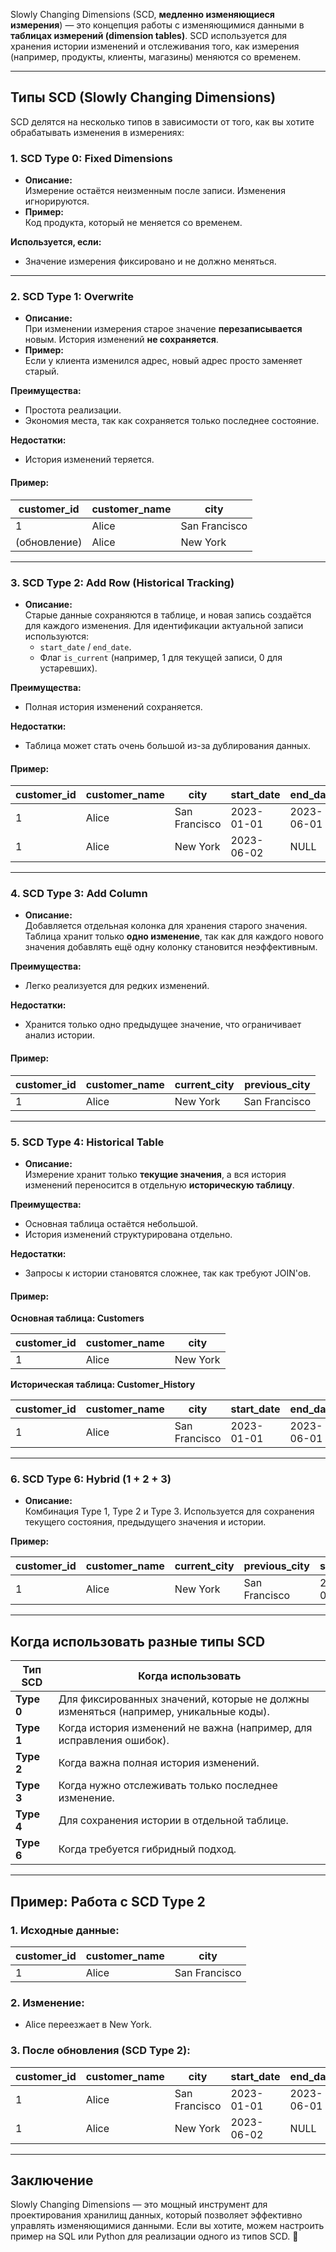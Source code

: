 
Slowly Changing Dimensions (SCD, **медленно изменяющиеся измерения**) — это концепция работы с изменяющимися данными в **таблицах измерений (dimension tables)**. SCD используется для хранения истории изменений и отслеживания того, как измерения (например, продукты, клиенты, магазины) меняются со временем.

---

## **Типы SCD (Slowly Changing Dimensions)**

SCD делятся на несколько типов в зависимости от того, как вы хотите обрабатывать изменения в измерениях:

### **1. SCD Type 0: Fixed Dimensions**

- **Описание:**  
    Измерение остаётся неизменным после записи. Изменения игнорируются.
- **Пример:**  
    Код продукта, который не меняется со временем.

**Используется, если:**

- Значение измерения фиксировано и не должно меняться.

---

### **2. SCD Type 1: Overwrite**

- **Описание:**  
    При изменении измерения старое значение **перезаписывается** новым. История изменений **не сохраняется**.
- **Пример:**  
    Если у клиента изменился адрес, новый адрес просто заменяет старый.

**Преимущества:**

- Простота реализации.
- Экономия места, так как сохраняется только последнее состояние.

**Недостатки:**

- История изменений теряется.

#### Пример:

|**customer_id**|**customer_name**|**city**|
|---|---|---|
|1|Alice|San Francisco|
|(обновление)|Alice|New York|

---

### **3. SCD Type 2: Add Row (Historical Tracking)**

- **Описание:**  
    Старые данные сохраняются в таблице, и новая запись создаётся для каждого изменения. Для идентификации актуальной записи используются:
    - `start_date` / `end_date`.
    - Флаг `is_current` (например, 1 для текущей записи, 0 для устаревших).

**Преимущества:**

- Полная история изменений сохраняется.

**Недостатки:**

- Таблица может стать очень большой из-за дублирования данных.

#### Пример:

|**customer_id**|**customer_name**|**city**|**start_date**|**end_date**|**is_current**|
|---|---|---|---|---|---|
|1|Alice|San Francisco|2023-01-01|2023-06-01|0|
|1|Alice|New York|2023-06-02|NULL|1|

---

### **4. SCD Type 3: Add Column**

- **Описание:**  
    Добавляется отдельная колонка для хранения старого значения. Таблица хранит только **одно изменение**, так как для каждого нового значения добавлять ещё одну колонку становится неэффективным.

**Преимущества:**

- Легко реализуется для редких изменений.

**Недостатки:**

- Хранится только одно предыдущее значение, что ограничивает анализ истории.

#### Пример:

|**customer_id**|**customer_name**|**current_city**|**previous_city**|
|---|---|---|---|
|1|Alice|New York|San Francisco|

---

### **5. SCD Type 4: Historical Table**

- **Описание:**  
    Измерение хранит только **текущие значения**, а вся история изменений переносится в отдельную **историческую таблицу**.

**Преимущества:**

- Основная таблица остаётся небольшой.
- История изменений структурирована отдельно.

**Недостатки:**

- Запросы к истории становятся сложнее, так как требуют JOIN'ов.

#### Пример:

**Основная таблица: Customers**

|**customer_id**|**customer_name**|**city**|
|---|---|---|
|1|Alice|New York|

**Историческая таблица: Customer_History**

|**customer_id**|**customer_name**|**city**|**start_date**|**end_date**|
|---|---|---|---|---|
|1|Alice|San Francisco|2023-01-01|2023-06-01|

---

### **6. SCD Type 6: Hybrid (1 + 2 + 3)**

- **Описание:**  
    Комбинация Type 1, Type 2 и Type 3. Используется для сохранения текущего состояния, предыдущего значения и истории.

**Пример:**

|**customer_id**|**customer_name**|**current_city**|**previous_city**|**start_date**|**end_date**|**is_current**|
|---|---|---|---|---|---|---|
|1|Alice|New York|San Francisco|2023-06-02|NULL|1|

---

## **Когда использовать разные типы SCD**

|**Тип SCD**|**Когда использовать**|
|---|---|
|**Type 0**|Для фиксированных значений, которые не должны изменяться (например, уникальные коды).|
|**Type 1**|Когда история изменений не важна (например, для исправления ошибок).|
|**Type 2**|Когда важна полная история изменений.|
|**Type 3**|Когда нужно отслеживать только последнее изменение.|
|**Type 4**|Для сохранения истории в отдельной таблице.|
|**Type 6**|Когда требуется гибридный подход.|

---

## **Пример: Работа с SCD Type 2**

### 1. Исходные данные:

|**customer_id**|**customer_name**|**city**|
|---|---|---|
|1|Alice|San Francisco|

### 2. Изменение:

- Alice переезжает в New York.

### 3. После обновления (SCD Type 2):

|**customer_id**|**customer_name**|**city**|**start_date**|**end_date**|**is_current**|
|---|---|---|---|---|---|
|1|Alice|San Francisco|2023-01-01|2023-06-01|0|
|1|Alice|New York|2023-06-02|NULL|1|

---

## **Заключение**

Slowly Changing Dimensions — это мощный инструмент для проектирования хранилищ данных, который позволяет эффективно управлять изменяющимися данными. Если вы хотите, можем настроить пример на SQL или Python для реализации одного из типов SCD. 🚀